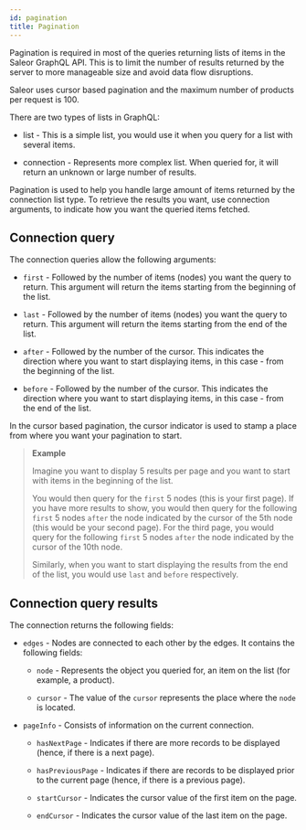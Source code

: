 ```yaml
---
id: pagination
title: Pagination
---
```


Pagination is required in most of the queries returning lists of items in the Saleor GraphQL API. This is to limit the number of results returned by the server to more manageable size and avoid data flow disruptions. 

Saleor uses cursor based pagination and the maximum number of products per request is 100.

There are two types of lists in GraphQL:

* list - This is a simple list, you would use it when you query for a list with several items.

* connection - Represents more complex list. When queried for, it will return an unknown or large number of results.

Pagination is used to help you handle large amount of items returned by the connection list type. To retrieve the results you want, use connection arguments, to indicate how you want the queried items fetched. 

## Connection query

The connection queries allow the following arguments:

* `first` - Followed by the number of items (nodes) you want the query to return. This argument will return the items starting from the beginning of the list.

<!-- example - Marcin -->

* `last` - Followed by the number of items (nodes) you want the query to return. This argument will return the items starting from the end of the list.

<!-- example - Marcin -->

* `after` - Followed by the number of the cursor. This indicates the direction where you want to start displaying items, in this case - from the beginning of the list.

<!-- example - Marcin -->

* `before` - Followed by the number of the cursor. This indicates the direction where you want to start displaying items, in this case - from the end of the list. 

<!-- example - Marcin -->

In the cursor based pagination, the cursor indicator is used to stamp a place from where you want your pagination to start.

> **Example** 
> 
> Imagine you want to display 5 results per page and you want to start with items in the beginning of the list. 
>
> You would then query for the `first` 5 nodes (this is your first page). If you have more results to show, you would then query for the following `first` 5 nodes `after` the node indicated by the cursor of the 5th node (this would be your second page). For the third page, you would query for the following `first` 5 nodes `after` the node indicated by the cursor of the 10th node.
>
> Similarly, when you want to start displaying the results from the end of the list, you would use `last` and `before` respectively.

## Connection query results

The connection returns the following fields:

* `edges` - Nodes are connected to each other by the edges. It contains the following fields:

    * `node` - Represents the object you queried for, an item on the list (for example, a product).

    * `cursor` - The value of the `cursor` represents the place where the `node` is located.

* `pageInfo` - Consists of information on the current connection.

    * `hasNextPage` - Indicates if there are more records to be displayed (hence, if there is a next page).

    * `hasPreviousPage` - Indicates if there are records to be displayed prior to the current page (hence, if there is a previous page).

    * `startCursor` - Indicates the cursor value of the first item on the page.
 
    * `endCursor` - Indicates the cursor value of the last item on the page.






